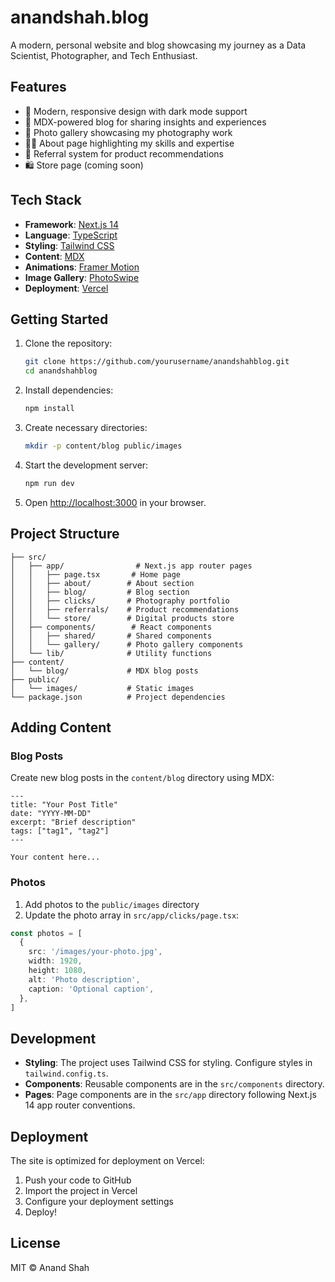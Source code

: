 # anandshah.blog

A modern, personal website and blog showcasing my journey as a Data Scientist, Photographer, and Tech Enthusiast.

## Features

- 🎨 Modern, responsive design with dark mode support
- 📝 MDX-powered blog for sharing insights and experiences
- 📸 Photo gallery showcasing my photography work
- 👨‍💻 About page highlighting my skills and expertise
- 🔗 Referral system for product recommendations
- 🛍️ Store page (coming soon)

## Tech Stack

- **Framework**: [Next.js 14](https://nextjs.org/)
- **Language**: [TypeScript](https://www.typescriptlang.org/)
- **Styling**: [Tailwind CSS](https://tailwindcss.com/)
- **Content**: [MDX](https://mdxjs.com/)
- **Animations**: [Framer Motion](https://www.framer.com/motion/)
- **Image Gallery**: [PhotoSwipe](https://photoswipe.com/)
- **Deployment**: [Vercel](https://vercel.com/)

## Getting Started

1. Clone the repository:
   ```bash
   git clone https://github.com/yourusername/anandshahblog.git
   cd anandshahblog
   ```

2. Install dependencies:
   ```bash
   npm install
   ```

3. Create necessary directories:
   ```bash
   mkdir -p content/blog public/images
   ```

4. Start the development server:
   ```bash
   npm run dev
   ```

5. Open [http://localhost:3000](http://localhost:3000) in your browser.

## Project Structure

```
├── src/
│   ├── app/                # Next.js app router pages
│   │   ├── page.tsx       # Home page
│   │   ├── about/        # About section
│   │   ├── blog/         # Blog section
│   │   ├── clicks/       # Photography portfolio
│   │   ├── referrals/    # Product recommendations
│   │   └── store/        # Digital products store
│   ├── components/        # React components
│   │   ├── shared/       # Shared components
│   │   └── gallery/      # Photo gallery components
│   └── lib/              # Utility functions
├── content/
│   └── blog/             # MDX blog posts
├── public/
│   └── images/           # Static images
└── package.json          # Project dependencies
```

## Adding Content

### Blog Posts

Create new blog posts in the `content/blog` directory using MDX:

```mdx
---
title: "Your Post Title"
date: "YYYY-MM-DD"
excerpt: "Brief description"
tags: ["tag1", "tag2"]
---

Your content here...
```

### Photos

1. Add photos to the `public/images` directory
2. Update the photo array in `src/app/clicks/page.tsx`:

```typescript
const photos = [
  {
    src: '/images/your-photo.jpg',
    width: 1920,
    height: 1080,
    alt: 'Photo description',
    caption: 'Optional caption',
  },
]
```

## Development

- **Styling**: The project uses Tailwind CSS for styling. Configure styles in `tailwind.config.ts`.
- **Components**: Reusable components are in the `src/components` directory.
- **Pages**: Page components are in the `src/app` directory following Next.js 14 app router conventions.

## Deployment

The site is optimized for deployment on Vercel:

1. Push your code to GitHub
2. Import the project in Vercel
3. Configure your deployment settings
4. Deploy!

## License

MIT © Anand Shah
